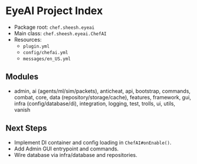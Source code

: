 # EyeAI Project Index

- Package root: `chef.sheesh.eyeai`
- Main class: `chef.sheesh.eyeai.ChefAI`
- Resources:
  - `plugin.yml`
  - `config/chefai.yml`
  - `messages/en_US.yml`

## Modules
- admin, ai (agents/ml/sim/packets), anticheat, api, bootstrap, commands, combat, core,
  data (repository/storage/cache), features, framework, gui, infra (config/database/di),
  integration, logging, test, trolls, ui, utils, vanish

## Next Steps
- Implement DI container and config loading in `ChefAI#onEnable()`.
- Add Admin GUI entrypoint and commands.
- Wire database via infra/database and repositories.
